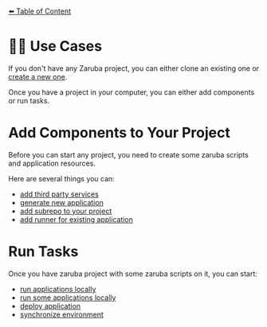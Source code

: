 [⬅️ Table of Content](../README.md)

# 👷🏽 Use Cases

If you don't have any Zaruba project, you can either clone an existing one or [create a new one](./create-a-project.md).

Once you have a project in your computer, you can either add components or run tasks.

# Add Components to Your Project

Before you can start any project, you need to create some zaruba scripts and application resources.

Here are several things you can:

* [add third party services](./add-third-party-service/README.md)
* [generate new application](./generate-new-application/README.md)
* [add subrepo to your project](./add-subrepo.md)
* [add runner for existing application](./add-runner-for-existing-application/README.md)

# Run Tasks

Once you have zaruba project with some zaruba scripts on it, you can start:

* [run applications locally](./run-applications-locally.md)
* [run some applications locally](./run-some-application-locally.md)
* [deploy application](./deploy-applications.md)
* [synchronize environment](./synchronize-environments.md)